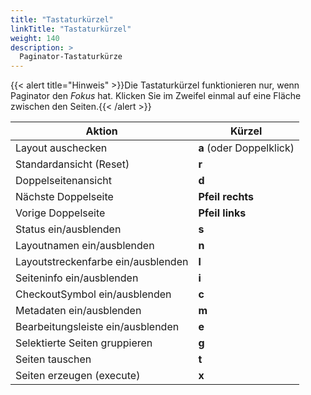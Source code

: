 ```yaml
---
title: "Tastaturkürzel"
linkTitle: "Tastaturkürzel"
weight: 140
description: >
  Paginator-Tastaturkürze
---
```


{{< alert title="Hinweis" >}}Die Tastaturkürzel funktionieren nur, wenn Paginator den *Fokus* hat. Klicken Sie im Zweifel einmal auf eine Fläche zwischen den Seiten.{{< /alert >}}


 Aktion         | Kürzel           |
|-------------------|-----------------|
| Layout auschecken            | **a** (oder Doppelklick)    |
| Standardansicht (Reset)     | **r**  | 
| Doppelseitenansicht     | **d** 
| Nächste Doppelseite    | **Pfeil rechts**  | 
| Vorige Doppelseite     | **Pfeil links** | 
| Status ein/ausblenden     |  **s**  | 
| Layoutnamen ein/ausblenden  |  **n**  | 
| Layoutstreckenfarbe ein/ausblenden     |  **l** 
| Seiteninfo ein/ausblenden     | **i**  | 
| CheckoutSymbol ein/ausblenden     | **c**  | 
| Metadaten ein/ausblenden     | **m** | 
| Bearbeitungsleiste ein/ausblenden     |**e**| 
| Selektierte Seiten gruppieren     | **g** |
| Seiten tauschen     | **t** |  |
| Seiten erzeugen (execute)     | **x**|
